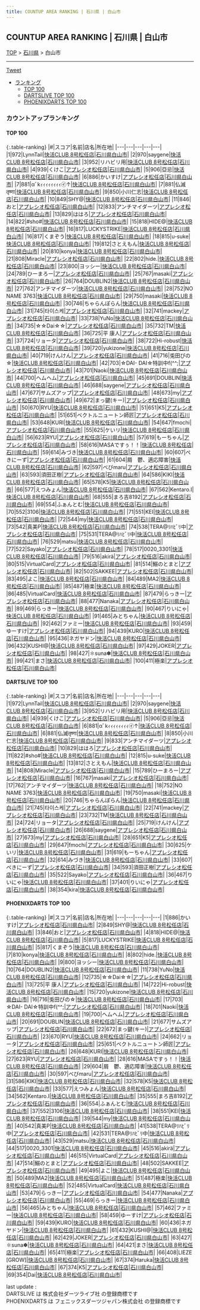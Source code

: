 ```yaml
---
title: COUNTUP AREA RANKING | 石川県 | 白山市
---
```

## COUNTUP AREA RANKING | 石川県 | 白山市

[TOP](/darts/rank/) > [石川県](/darts/rank/石川県/) > 白山市

___

<a href="https://twitter.com/share?ref_src=twsrc%5Etfw" data-text="COUNTUP AREA RANKING | 石川県白山市" class="twitter-share-button" data-hashtags="DARTSLIVE,PHOENIXDARTS,darts,ダーツ" data-show-count="false">Tweet</a>

* [ランキング](#カウントアップランキング)
    * [TOP 100](#top-100)
    * [DARTSLIVE TOP 100](#dartslive-top-100)
    * [PHOENIXDARTS TOP 100](#phoenixdarts-top-100)

### カウントアップランキング

#### TOP 100



{:.table-ranking}
|#|スコア|名前|店名|所在地|
|---|---|---|---|---|
|1|972|<span class="rank-name-dl">LynnTail</span>|<a href="https://search.dartslive.com/jp/shop/4211c435d402788ca3f63593b5358cc4">快活CLUB 8号松任店</a>|<a href="/darts/rank/石川県/白山市">石川県白山市</a>|
|2|970|<span class="rank-name-dl">saygene</span>|<a href="https://search.dartslive.com/jp/shop/4211c435d402788ca3f63593b5358cc4">快活CLUB 8号松任店</a>|<a href="/darts/rank/石川県/白山市">石川県白山市</a>|
|3|952|<span class="rank-name-dl">リハビリ用</span>|<a href="https://search.dartslive.com/jp/shop/4211c435d402788ca3f63593b5358cc4">快活CLUB 8号松任店</a>|<a href="/darts/rank/石川県/白山市">石川県白山市</a>|
|4|939|<span class="rank-name-dl">くけこ</span>|<a href="https://search.dartslive.com/jp/shop/08ccbf40ced039fa5f9f3321c1147265">アプレシオ松任店</a>|<a href="/darts/rank/石川県/白山市">石川県白山市</a>|
|5|906|<span class="rank-name-dl">亞忌</span>|<a href="https://search.dartslive.com/jp/shop/4211c435d402788ca3f63593b5358cc4">快活CLUB 8号松任店</a>|<a href="/darts/rank/石川県/白山市">石川県白山市</a>|
|6|886|<span class="rank-name-pd">かいすけ</span>|<a href="https://vs.phoenixdarts.com/jp/shop/shopDetailInfo/s_8924?s_seq=8924">アプレシオ松任店</a>|<a href="/darts/rank/石川県/白山市">石川県白山市</a>|
|7|881|<span class="rank-name-dl">αﾞkｨｨｨｨｨｨｨｨ㋑↑</span>|<a href="https://search.dartslive.com/jp/shop/4211c435d402788ca3f63593b5358cc4">快活CLUB 8号松任店</a>|<a href="/darts/rank/石川県/白山市">石川県白山市</a>|
|7|881|<span class="rank-name-dl">仏滅तृष्णा</span>|<a href="https://search.dartslive.com/jp/shop/4211c435d402788ca3f63593b5358cc4">快活CLUB 8号松任店</a>|<a href="/darts/rank/石川県/白山市">石川県白山市</a>|
|9|850|<span class="rank-name-dl">小川仁志</span>|<a href="https://search.dartslive.com/jp/shop/4211c435d402788ca3f63593b5358cc4">快活CLUB 8号松任店</a>|<a href="/darts/rank/石川県/白山市">石川県白山市</a>|
|10|849|<span class="rank-name-pd">SHY@</span>|<a href="https://vs.phoenixdarts.com/jp/shop/shopDetailInfo/s_9673?s_seq=9673">快活CLUB 8号松任店</a>|<a href="/darts/rank/石川県/白山市">石川県白山市</a>|
|11|846|<span class="rank-name-pd">おと</span>|<a href="https://vs.phoenixdarts.com/jp/shop/shopDetailInfo/s_8924?s_seq=8924">アプレシオ松任店</a>|<a href="/darts/rank/石川県/白山市">石川県白山市</a>|
|12|833|<span class="rank-name-dl">アンチマイダーツ</span>|<a href="https://search.dartslive.com/jp/shop/08ccbf40ced039fa5f9f3321c1147265">アプレシオ松任店</a>|<a href="/darts/rank/石川県/白山市">石川県白山市</a>|
|13|829|<span class="rank-name-dl">ははろ</span>|<a href="https://search.dartslive.com/jp/shop/08ccbf40ced039fa5f9f3321c1147265">アプレシオ松任店</a>|<a href="/darts/rank/石川県/白山市">石川県白山市</a>|
|14|822|<span class="rank-name-dl">#sho#</span>|<a href="https://search.dartslive.com/jp/shop/4211c435d402788ca3f63593b5358cc4">快活CLUB 8号松任店</a>|<a href="/darts/rank/石川県/白山市">石川県白山市</a>|
|15|818|<span class="rank-name-pd">HIDE@</span>|<a href="https://vs.phoenixdarts.com/jp/shop/shopDetailInfo/s_9673?s_seq=9673">快活CLUB 8号松任店</a>|<a href="/darts/rank/石川県/白山市">石川県白山市</a>|
|16|817|<span class="rank-name-pd">LUCKYSTRIKE</span>|<a href="https://vs.phoenixdarts.com/jp/shop/shopDetailInfo/s_9673?s_seq=9673">快活CLUB 8号松任店</a>|<a href="/darts/rank/石川県/白山市">石川県白山市</a>|
|16|817|<span class="rank-name-pd">くまぞう</span>|<a href="https://vs.phoenixdarts.com/jp/shop/shopDetailInfo/s_9673?s_seq=9673">快活CLUB 8号松任店</a>|<a href="/darts/rank/石川県/白山市">石川県白山市</a>|
|18|815|<span class="rank-name-dl">u-suke</span>|<a href="https://search.dartslive.com/jp/shop/4211c435d402788ca3f63593b5358cc4">快活CLUB 8号松任店</a>|<a href="/darts/rank/石川県/白山市">石川県白山市</a>|
|19|812|<span class="rank-name-dl">さとえもん</span>|<a href="https://search.dartslive.com/jp/shop/4211c435d402788ca3f63593b5358cc4">快活CLUB 8号松任店</a>|<a href="/darts/rank/石川県/白山市">石川県白山市</a>|
|20|810|<span class="rank-name-pd">konya</span>|<a href="https://vs.phoenixdarts.com/jp/shop/shopDetailInfo/s_9673?s_seq=9673">快活CLUB 8号松任店</a>|<a href="/darts/rank/石川県/白山市">石川県白山市</a>|
|21|808|<span class="rank-name-dl">Miracle</span>|<a href="https://search.dartslive.com/jp/shop/08ccbf40ced039fa5f9f3321c1147265">アプレシオ松任店</a>|<a href="/darts/rank/石川県/白山市">石川県白山市</a>|
|22|802|<span class="rank-name-pd">hide.</span>|<a href="https://vs.phoenixdarts.com/jp/shop/shopDetailInfo/s_9673?s_seq=9673">快活CLUB 8号松任店</a>|<a href="/darts/rank/石川県/白山市">石川県白山市</a>|
|23|800|<span class="rank-name-pd">ヨッシー</span>|<a href="https://vs.phoenixdarts.com/jp/shop/shopDetailInfo/s_9673?s_seq=9673">快活CLUB 8号松任店</a>|<a href="/darts/rank/石川県/白山市">石川県白山市</a>|
|24|789|<span class="rank-name-dl">ひーまろー</span>|<a href="https://search.dartslive.com/jp/shop/08ccbf40ced039fa5f9f3321c1147265">アプレシオ松任店</a>|<a href="/darts/rank/石川県/白山市">石川県白山市</a>|
|25|767|<span class="rank-name-dl">masaki</span>|<a href="https://search.dartslive.com/jp/shop/08ccbf40ced039fa5f9f3321c1147265">アプレシオ松任店</a>|<a href="/darts/rank/石川県/白山市">石川県白山市</a>|
|26|764|<span class="rank-name-pd">DOUBLIN2</span>|<a href="https://vs.phoenixdarts.com/jp/shop/shopDetailInfo/s_9673?s_seq=9673">快活CLUB 8号松任店</a>|<a href="/darts/rank/石川県/白山市">石川県白山市</a>|
|27|762|<span class="rank-name-dl">アンチマイダーツ</span>|<a href="https://search.dartslive.com/jp/shop/4211c435d402788ca3f63593b5358cc4">快活CLUB 8号松任店</a>|<a href="/darts/rank/石川県/白山市">石川県白山市</a>|
|28|752|<span class="rank-name-dl">NO NAME 3763</span>|<a href="https://search.dartslive.com/jp/shop/4211c435d402788ca3f63593b5358cc4">快活CLUB 8号松任店</a>|<a href="/darts/rank/石川県/白山市">石川県白山市</a>|
|29|750|<span class="rank-name-dl">masaki</span>|<a href="https://search.dartslive.com/jp/shop/4211c435d402788ca3f63593b5358cc4">快活CLUB 8号松任店</a>|<a href="/darts/rank/石川県/白山市">石川県白山市</a>|
|30|746|<span class="rank-name-dl">ちゃらんぽらん</span>|<a href="https://search.dartslive.com/jp/shop/4211c435d402788ca3f63593b5358cc4">快活CLUB 8号松任店</a>|<a href="/darts/rank/石川県/白山市">石川県白山市</a>|
|31|745|<span class="rank-name-dl">타이스케</span>|<a href="https://search.dartslive.com/jp/shop/08ccbf40ced039fa5f9f3321c1147265">アプレシオ松任店</a>|<a href="/darts/rank/石川県/白山市">石川県白山市</a>|
|32|741|<span class="rank-name-dl">mackey</span>|<a href="https://search.dartslive.com/jp/shop/08ccbf40ced039fa5f9f3321c1147265">アプレシオ松任店</a>|<a href="/darts/rank/石川県/白山市">石川県白山市</a>|
|33|738|<span class="rank-name-pd">YuNo</span>|<a href="https://vs.phoenixdarts.com/jp/shop/shopDetailInfo/s_9673?s_seq=9673">快活CLUB 8号松任店</a>|<a href="/darts/rank/石川県/白山市">石川県白山市</a>|
|34|735|<span class="rank-name-pd">☆☆Dai☆☆</span>|<a href="https://vs.phoenixdarts.com/jp/shop/shopDetailInfo/s_8924?s_seq=8924">アプレシオ松任店</a>|<a href="/darts/rank/石川県/白山市">石川県白山市</a>|
|35|732|<span class="rank-name-dl">TM</span>|<a href="https://search.dartslive.com/jp/shop/4211c435d402788ca3f63593b5358cc4">快活CLUB 8号松任店</a>|<a href="/darts/rank/石川県/白山市">石川県白山市</a>|
|36|725|<span class="rank-name-pd">平 康人</span>|<a href="https://vs.phoenixdarts.com/jp/shop/shopDetailInfo/s_8924?s_seq=8924">アプレシオ松任店</a>|<a href="/darts/rank/石川県/白山市">石川県白山市</a>|
|37|724|<span class="rank-name-dl">リョータ</span>|<a href="https://search.dartslive.com/jp/shop/08ccbf40ced039fa5f9f3321c1147265">アプレシオ松任店</a>|<a href="/darts/rank/石川県/白山市">石川県白山市</a>|
|38|722|<span class="rank-name-pd">Hi-robust</span>|<a href="https://vs.phoenixdarts.com/jp/shop/shopDetailInfo/s_9673?s_seq=9673">快活CLUB 8号松任店</a>|<a href="/darts/rank/石川県/白山市">石川県白山市</a>|
|39|720|<span class="rank-name-pd">yukizone</span>|<a href="https://vs.phoenixdarts.com/jp/shop/shopDetailInfo/s_9673?s_seq=9673">快活CLUB 8号松任店</a>|<a href="/darts/rank/石川県/白山市">石川県白山市</a>|
|40|719|<span class="rank-name-dl">けんけん</span>|<a href="https://search.dartslive.com/jp/shop/08ccbf40ced039fa5f9f3321c1147265">アプレシオ松任店</a>|<a href="/darts/rank/石川県/白山市">石川県白山市</a>|
|41|716|<span class="rank-name-pd">兎田ぴの☆</span>|<a href="https://vs.phoenixdarts.com/jp/shop/shopDetailInfo/s_9673?s_seq=9673">快活CLUB 8号松任店</a>|<a href="/darts/rank/石川県/白山市">石川県白山市</a>|
|42|703|<span class="rank-name-pd">☆DAI- DAI☆特訓中f(^^;</span>|<a href="https://vs.phoenixdarts.com/jp/shop/shopDetailInfo/s_8924?s_seq=8924">アプレシオ松任店</a>|<a href="/darts/rank/石川県/白山市">石川県白山市</a>|
|43|701|<span class="rank-name-pd">Naoki</span>|<a href="https://vs.phoenixdarts.com/jp/shop/shopDetailInfo/s_9673?s_seq=9673">快活CLUB 8号松任店</a>|<a href="/darts/rank/石川県/白山市">石川県白山市</a>|
|44|700|<span class="rank-name-pd">ヘムヘム</span>|<a href="https://vs.phoenixdarts.com/jp/shop/shopDetailInfo/s_8924?s_seq=8924">アプレシオ松任店</a>|<a href="/darts/rank/石川県/白山市">石川県白山市</a>|
|45|691|<span class="rank-name-pd">DOUBLIN</span>|<a href="https://vs.phoenixdarts.com/jp/shop/shopDetailInfo/s_9673?s_seq=9673">快活CLUB 8号松任店</a>|<a href="/darts/rank/石川県/白山市">石川県白山市</a>|
|46|688|<span class="rank-name-dl">saygene</span>|<a href="https://search.dartslive.com/jp/shop/08ccbf40ced039fa5f9f3321c1147265">アプレシオ松任店</a>|<a href="/darts/rank/石川県/白山市">石川県白山市</a>|
|47|677|<span class="rank-name-pd">サムズアップ</span>|<a href="https://vs.phoenixdarts.com/jp/shop/shopDetailInfo/s_8924?s_seq=8924">アプレシオ松任店</a>|<a href="/darts/rank/石川県/白山市">石川県白山市</a>|
|48|673|<span class="rank-name-dl">my</span>|<a href="https://search.dartslive.com/jp/shop/08ccbf40ced039fa5f9f3321c1147265">アプレシオ松任店</a>|<a href="/darts/rank/石川県/白山市">石川県白山市</a>|
|49|672|<span class="rank-name-pd">まっ鍵(キー)</span>|<a href="https://vs.phoenixdarts.com/jp/shop/shopDetailInfo/s_8924?s_seq=8924">アプレシオ松任店</a>|<a href="/darts/rank/石川県/白山市">石川県白山市</a>|
|50|670|<span class="rank-name-pd">RYU</span>|<a href="https://vs.phoenixdarts.com/jp/shop/shopDetailInfo/s_9673?s_seq=9673">快活CLUB 8号松任店</a>|<a href="/darts/rank/石川県/白山市">石川県白山市</a>|
|51|651|<span class="rank-name-dl">K5</span>|<a href="https://search.dartslive.com/jp/shop/08ccbf40ced039fa5f9f3321c1147265">アプレシオ松任店</a>|<a href="/darts/rank/石川県/白山市">石川県白山市</a>|
|51|651|<span class="rank-name-pd">ベクトルニュートン師匠</span>|<a href="https://vs.phoenixdarts.com/jp/shop/shopDetailInfo/s_8924?s_seq=8924">アプレシオ松任店</a>|<a href="/darts/rank/石川県/白山市">石川県白山市</a>|
|53|648|<span class="rank-name-pd">KURI</span>|<a href="https://vs.phoenixdarts.com/jp/shop/shopDetailInfo/s_9673?s_seq=9673">快活CLUB 8号松任店</a>|<a href="/darts/rank/石川県/白山市">石川県白山市</a>|
|54|647|<span class="rank-name-dl">fmochi</span>|<a href="https://search.dartslive.com/jp/shop/08ccbf40ced039fa5f9f3321c1147265">アプレシオ松任店</a>|<a href="/darts/rank/石川県/白山市">石川県白山市</a>|
|55|625|<span class="rank-name-dl">ケいリ</span>|<a href="https://search.dartslive.com/jp/shop/4211c435d402788ca3f63593b5358cc4">快活CLUB 8号松任店</a>|<a href="/darts/rank/石川県/白山市">石川県白山市</a>|
|56|623|<span class="rank-name-pd">RYU</span>|<a href="https://vs.phoenixdarts.com/jp/shop/shopDetailInfo/s_8924?s_seq=8924">アプレシオ松任店</a>|<a href="/darts/rank/石川県/白山市">石川県白山市</a>|
|57|619|<span class="rank-name-dl">もーちゃん</span>|<a href="https://search.dartslive.com/jp/shop/08ccbf40ced039fa5f9f3321c1147265">アプレシオ松任店</a>|<a href="/darts/rank/石川県/白山市">石川県白山市</a>|
|58|616|<span class="rank-name-pd">MASAですぅ！！</span>|<a href="https://vs.phoenixdarts.com/jp/shop/shopDetailInfo/s_9673?s_seq=9673">快活CLUB 8号松任店</a>|<a href="/darts/rank/石川県/白山市">石川県白山市</a>|
|59|614|<span class="rank-name-dl">みづき</span>|<a href="https://search.dartslive.com/jp/shop/4211c435d402788ca3f63593b5358cc4">快活CLUB 8号松任店</a>|<a href="/darts/rank/石川県/白山市">石川県白山市</a>|
|60|607|<span class="rank-name-dl">ぺきにーず</span>|<a href="https://search.dartslive.com/jp/shop/08ccbf40ced039fa5f9f3321c1147265">アプレシオ松任店</a>|<a href="/darts/rank/石川県/白山市">石川県白山市</a>|
|61|604|<span class="rank-name-pd">屑　鬱、適応障害</span>|<a href="https://vs.phoenixdarts.com/jp/shop/shopDetailInfo/s_9673?s_seq=9673">快活CLUB 8号松任店</a>|<a href="/darts/rank/石川県/白山市">石川県白山市</a>|
|62|597|<span class="rank-name-pd">べびmaru</span>|<a href="https://vs.phoenixdarts.com/jp/shop/shopDetailInfo/s_8924?s_seq=8924">アプレシオ松任店</a>|<a href="/darts/rank/石川県/白山市">石川県白山市</a>|
|63|593|<span class="rank-name-dl">須田正樹</span>|<a href="https://search.dartslive.com/jp/shop/08ccbf40ced039fa5f9f3321c1147265">アプレシオ松任店</a>|<a href="/darts/rank/石川県/白山市">石川県白山市</a>|
|64|586|<span class="rank-name-pd">KIKI</span>|<a href="https://vs.phoenixdarts.com/jp/shop/shopDetailInfo/s_9673?s_seq=9673">快活CLUB 8号松任店</a>|<a href="/darts/rank/石川県/白山市">石川県白山市</a>|
|65|578|<span class="rank-name-pd">K5</span>|<a href="https://vs.phoenixdarts.com/jp/shop/shopDetailInfo/s_9673?s_seq=9673">快活CLUB 8号松任店</a>|<a href="/darts/rank/石川県/白山市">石川県白山市</a>|
|66|577|<span class="rank-name-pd">えつみょん</span>|<a href="https://vs.phoenixdarts.com/jp/shop/shopDetailInfo/s_9673?s_seq=9673">快活CLUB 8号松任店</a>|<a href="/darts/rank/石川県/白山市">石川県白山市</a>|
|67|562|<span class="rank-name-pd">Kentaro.I</span>|<a href="https://vs.phoenixdarts.com/jp/shop/shopDetailInfo/s_9673?s_seq=9673">快活CLUB 8号松任店</a>|<a href="/darts/rank/石川県/白山市">石川県白山市</a>|
|68|555|<span class="rank-name-pd">まろ吉8192</span>|<a href="https://vs.phoenixdarts.com/jp/shop/shopDetailInfo/s_8924?s_seq=8924">アプレシオ松任店</a>|<a href="/darts/rank/石川県/白山市">石川県白山市</a>|
|69|554|<span class="rank-name-pd">ふぁんとむ</span>|<a href="https://vs.phoenixdarts.com/jp/shop/shopDetailInfo/s_9673?s_seq=9673">快活CLUB 8号松任店</a>|<a href="/darts/rank/石川県/白山市">石川県白山市</a>|
|70|552|<span class="rank-name-pd">3106</span>|<a href="https://vs.phoenixdarts.com/jp/shop/shopDetailInfo/s_9673?s_seq=9673">快活CLUB 8号松任店</a>|<a href="/darts/rank/石川県/白山市">石川県白山市</a>|
|71|551|<span class="rank-name-pd">KEI</span>|<a href="https://vs.phoenixdarts.com/jp/shop/shopDetailInfo/s_9673?s_seq=9673">快活CLUB 8号松任店</a>|<a href="/darts/rank/石川県/白山市">石川県白山市</a>|
|72|544|<span class="rank-name-pd">my</span>|<a href="https://vs.phoenixdarts.com/jp/shop/shopDetailInfo/s_9673?s_seq=9673">快活CLUB 8号松任店</a>|<a href="/darts/rank/石川県/白山市">石川県白山市</a>|
|73|542|<span class="rank-name-pd">真美P</span>|<a href="https://vs.phoenixdarts.com/jp/shop/shopDetailInfo/s_9673?s_seq=9673">快活CLUB 8号松任店</a>|<a href="/darts/rank/石川県/白山市">石川県白山市</a>|
|74|538|<span class="rank-name-pd">TERA@ﾘﾊﾋﾞﾘ中</span>|<a href="https://vs.phoenixdarts.com/jp/shop/shopDetailInfo/s_8924?s_seq=8924">アプレシオ松任店</a>|<a href="/darts/rank/石川県/白山市">石川県白山市</a>|
|75|531|<span class="rank-name-pd">TERA@ﾘﾊﾋﾞﾘ中</span>|<a href="https://vs.phoenixdarts.com/jp/shop/shopDetailInfo/s_9673?s_seq=9673">快活CLUB 8号松任店</a>|<a href="/darts/rank/石川県/白山市">石川県白山市</a>|
|76|529|<span class="rank-name-pd">matsu</span>|<a href="https://vs.phoenixdarts.com/jp/shop/shopDetailInfo/s_9673?s_seq=9673">快活CLUB 8号松任店</a>|<a href="/darts/rank/石川県/白山市">石川県白山市</a>|
|77|522|<span class="rank-name-dl">Sayako</span>|<a href="https://search.dartslive.com/jp/shop/08ccbf40ced039fa5f9f3321c1147265">アプレシオ松任店</a>|<a href="/darts/rank/石川県/白山市">石川県白山市</a>|
|78|517|<span class="rank-name-pd">0020_3301</span>|<a href="https://vs.phoenixdarts.com/jp/shop/shopDetailInfo/s_9673?s_seq=9673">快活CLUB 8号松任店</a>|<a href="/darts/rank/石川県/白山市">石川県白山市</a>|
|79|516|<span class="rank-name-pd">akirä</span>|<a href="https://vs.phoenixdarts.com/jp/shop/shopDetailInfo/s_8924?s_seq=8924">アプレシオ松任店</a>|<a href="/darts/rank/石川県/白山市">石川県白山市</a>|
|80|515|<span class="rank-name-pd">VirtualCard</span>|<a href="https://vs.phoenixdarts.com/jp/shop/shopDetailInfo/s_8924?s_seq=8924">アプレシオ松任店</a>|<a href="/darts/rank/石川県/白山市">石川県白山市</a>|
|81|514|<span class="rank-name-pd">鰯のとまと</span>|<a href="https://vs.phoenixdarts.com/jp/shop/shopDetailInfo/s_8924?s_seq=8924">アプレシオ松任店</a>|<a href="/darts/rank/石川県/白山市">石川県白山市</a>|
|82|502|<span class="rank-name-pd">SAKKEE</span>|<a href="https://vs.phoenixdarts.com/jp/shop/shopDetailInfo/s_8924?s_seq=8924">アプレシオ松任店</a>|<a href="/darts/rank/石川県/白山市">石川県白山市</a>|
|83|495|<span class="rank-name-pd">よこ</span>|<a href="https://vs.phoenixdarts.com/jp/shop/shopDetailInfo/s_9673?s_seq=9673">快活CLUB 8号松任店</a>|<a href="/darts/rank/石川県/白山市">石川県白山市</a>|
|84|489|<span class="rank-name-pd">MA2</span>|<a href="https://vs.phoenixdarts.com/jp/shop/shopDetailInfo/s_9673?s_seq=9673">快活CLUB 8号松任店</a>|<a href="/darts/rank/石川県/白山市">石川県白山市</a>|
|85|487|<span class="rank-name-pd">極楽</span>|<a href="https://vs.phoenixdarts.com/jp/shop/shopDetailInfo/s_9673?s_seq=9673">快活CLUB 8号松任店</a>|<a href="/darts/rank/石川県/白山市">石川県白山市</a>|
|86|485|<span class="rank-name-pd">VirtualCard</span>|<a href="https://vs.phoenixdarts.com/jp/shop/shopDetailInfo/s_9673?s_seq=9673">快活CLUB 8号松任店</a>|<a href="/darts/rank/石川県/白山市">石川県白山市</a>|
|87|479|<span class="rank-name-pd">らっきー</span>|<a href="https://vs.phoenixdarts.com/jp/shop/shopDetailInfo/s_8924?s_seq=8924">アプレシオ松任店</a>|<a href="/darts/rank/石川県/白山市">石川県白山市</a>|
|88|477|<span class="rank-name-pd">Nanaka</span>|<a href="https://vs.phoenixdarts.com/jp/shop/shopDetailInfo/s_8924?s_seq=8924">アプレシオ松任店</a>|<a href="/darts/rank/石川県/白山市">石川県白山市</a>|
|89|469|<span class="rank-name-pd">らっきー</span>|<a href="https://vs.phoenixdarts.com/jp/shop/shopDetailInfo/s_9673?s_seq=9673">快活CLUB 8号松任店</a>|<a href="/darts/rank/石川県/白山市">石川県白山市</a>|
|90|467|<span class="rank-name-dl">りいにゃ</span>|<a href="https://search.dartslive.com/jp/shop/4211c435d402788ca3f63593b5358cc4">快活CLUB 8号松任店</a>|<a href="/darts/rank/石川県/白山市">石川県白山市</a>|
|91|465|<span class="rank-name-pd">みとちゃん</span>|<a href="https://vs.phoenixdarts.com/jp/shop/shopDetailInfo/s_9673?s_seq=9673">快活CLUB 8号松任店</a>|<a href="/darts/rank/石川県/白山市">石川県白山市</a>|
|92|462|<span class="rank-name-pd">ファミー</span>|<a href="https://vs.phoenixdarts.com/jp/shop/shopDetailInfo/s_9673?s_seq=9673">快活CLUB 8号松任店</a>|<a href="/darts/rank/石川県/白山市">石川県白山市</a>|
|93|459|<span class="rank-name-pd">ゆーすけ</span>|<a href="https://vs.phoenixdarts.com/jp/shop/shopDetailInfo/s_8924?s_seq=8924">アプレシオ松任店</a>|<a href="/darts/rank/石川県/白山市">石川県白山市</a>|
|94|439|<span class="rank-name-pd">KURO</span>|<a href="https://vs.phoenixdarts.com/jp/shop/shopDetailInfo/s_9673?s_seq=9673">快活CLUB 8号松任店</a>|<a href="/darts/rank/石川県/白山市">石川県白山市</a>|
|95|436|<span class="rank-name-pd">ネガヤドン</span>|<a href="https://vs.phoenixdarts.com/jp/shop/shopDetailInfo/s_9673?s_seq=9673">快活CLUB 8号松任店</a>|<a href="/darts/rank/石川県/白山市">石川県白山市</a>|
|96|432|<span class="rank-name-pd">KUSHI@</span>|<a href="https://vs.phoenixdarts.com/jp/shop/shopDetailInfo/s_9673?s_seq=9673">快活CLUB 8号松任店</a>|<a href="/darts/rank/石川県/白山市">石川県白山市</a>|
|97|429|<span class="rank-name-pd">JOKER</span>|<a href="https://vs.phoenixdarts.com/jp/shop/shopDetailInfo/s_8924?s_seq=8924">アプレシオ松任店</a>|<a href="/darts/rank/石川県/白山市">石川県白山市</a>|
|98|427|<span class="rank-name-pd">✽suna✽</span>|<a href="https://vs.phoenixdarts.com/jp/shop/shopDetailInfo/s_9673?s_seq=9673">快活CLUB 8号松任店</a>|<a href="/darts/rank/石川県/白山市">石川県白山市</a>|
|99|421|<span class="rank-name-pd">まさ</span>|<a href="https://vs.phoenixdarts.com/jp/shop/shopDetailInfo/s_9673?s_seq=9673">快活CLUB 8号松任店</a>|<a href="/darts/rank/石川県/白山市">石川県白山市</a>|
|100|411|<span class="rank-name-pd">極楽</span>|<a href="https://vs.phoenixdarts.com/jp/shop/shopDetailInfo/s_8924?s_seq=8924">アプレシオ松任店</a>|<a href="/darts/rank/石川県/白山市">石川県白山市</a>|


#### DARTSLIVE TOP 100



{:.table-ranking}
|#|スコア|名前|店名|所在地|
|---|---|---|---|---|
|1|972|<span class="rank-name-dl">LynnTail</span>|<a href="https://search.dartslive.com/jp/shop/4211c435d402788ca3f63593b5358cc4">快活CLUB 8号松任店</a>|<a href="/darts/rank/石川県/白山市">石川県白山市</a>|
|2|970|<span class="rank-name-dl">saygene</span>|<a href="https://search.dartslive.com/jp/shop/4211c435d402788ca3f63593b5358cc4">快活CLUB 8号松任店</a>|<a href="/darts/rank/石川県/白山市">石川県白山市</a>|
|3|952|<span class="rank-name-dl">リハビリ用</span>|<a href="https://search.dartslive.com/jp/shop/4211c435d402788ca3f63593b5358cc4">快活CLUB 8号松任店</a>|<a href="/darts/rank/石川県/白山市">石川県白山市</a>|
|4|939|<span class="rank-name-dl">くけこ</span>|<a href="https://search.dartslive.com/jp/shop/08ccbf40ced039fa5f9f3321c1147265">アプレシオ松任店</a>|<a href="/darts/rank/石川県/白山市">石川県白山市</a>|
|5|906|<span class="rank-name-dl">亞忌</span>|<a href="https://search.dartslive.com/jp/shop/4211c435d402788ca3f63593b5358cc4">快活CLUB 8号松任店</a>|<a href="/darts/rank/石川県/白山市">石川県白山市</a>|
|6|881|<span class="rank-name-dl">αﾞkｨｨｨｨｨｨｨｨ㋑↑</span>|<a href="https://search.dartslive.com/jp/shop/4211c435d402788ca3f63593b5358cc4">快活CLUB 8号松任店</a>|<a href="/darts/rank/石川県/白山市">石川県白山市</a>|
|6|881|<span class="rank-name-dl">仏滅तृष्णा</span>|<a href="https://search.dartslive.com/jp/shop/4211c435d402788ca3f63593b5358cc4">快活CLUB 8号松任店</a>|<a href="/darts/rank/石川県/白山市">石川県白山市</a>|
|8|850|<span class="rank-name-dl">小川仁志</span>|<a href="https://search.dartslive.com/jp/shop/4211c435d402788ca3f63593b5358cc4">快活CLUB 8号松任店</a>|<a href="/darts/rank/石川県/白山市">石川県白山市</a>|
|9|833|<span class="rank-name-dl">アンチマイダーツ</span>|<a href="https://search.dartslive.com/jp/shop/08ccbf40ced039fa5f9f3321c1147265">アプレシオ松任店</a>|<a href="/darts/rank/石川県/白山市">石川県白山市</a>|
|10|829|<span class="rank-name-dl">ははろ</span>|<a href="https://search.dartslive.com/jp/shop/08ccbf40ced039fa5f9f3321c1147265">アプレシオ松任店</a>|<a href="/darts/rank/石川県/白山市">石川県白山市</a>|
|11|822|<span class="rank-name-dl">#sho#</span>|<a href="https://search.dartslive.com/jp/shop/4211c435d402788ca3f63593b5358cc4">快活CLUB 8号松任店</a>|<a href="/darts/rank/石川県/白山市">石川県白山市</a>|
|12|815|<span class="rank-name-dl">u-suke</span>|<a href="https://search.dartslive.com/jp/shop/4211c435d402788ca3f63593b5358cc4">快活CLUB 8号松任店</a>|<a href="/darts/rank/石川県/白山市">石川県白山市</a>|
|13|812|<span class="rank-name-dl">さとえもん</span>|<a href="https://search.dartslive.com/jp/shop/4211c435d402788ca3f63593b5358cc4">快活CLUB 8号松任店</a>|<a href="/darts/rank/石川県/白山市">石川県白山市</a>|
|14|808|<span class="rank-name-dl">Miracle</span>|<a href="https://search.dartslive.com/jp/shop/08ccbf40ced039fa5f9f3321c1147265">アプレシオ松任店</a>|<a href="/darts/rank/石川県/白山市">石川県白山市</a>|
|15|789|<span class="rank-name-dl">ひーまろー</span>|<a href="https://search.dartslive.com/jp/shop/08ccbf40ced039fa5f9f3321c1147265">アプレシオ松任店</a>|<a href="/darts/rank/石川県/白山市">石川県白山市</a>|
|16|767|<span class="rank-name-dl">masaki</span>|<a href="https://search.dartslive.com/jp/shop/08ccbf40ced039fa5f9f3321c1147265">アプレシオ松任店</a>|<a href="/darts/rank/石川県/白山市">石川県白山市</a>|
|17|762|<span class="rank-name-dl">アンチマイダーツ</span>|<a href="https://search.dartslive.com/jp/shop/4211c435d402788ca3f63593b5358cc4">快活CLUB 8号松任店</a>|<a href="/darts/rank/石川県/白山市">石川県白山市</a>|
|18|752|<span class="rank-name-dl">NO NAME 3763</span>|<a href="https://search.dartslive.com/jp/shop/4211c435d402788ca3f63593b5358cc4">快活CLUB 8号松任店</a>|<a href="/darts/rank/石川県/白山市">石川県白山市</a>|
|19|750|<span class="rank-name-dl">masaki</span>|<a href="https://search.dartslive.com/jp/shop/4211c435d402788ca3f63593b5358cc4">快活CLUB 8号松任店</a>|<a href="/darts/rank/石川県/白山市">石川県白山市</a>|
|20|746|<span class="rank-name-dl">ちゃらんぽらん</span>|<a href="https://search.dartslive.com/jp/shop/4211c435d402788ca3f63593b5358cc4">快活CLUB 8号松任店</a>|<a href="/darts/rank/石川県/白山市">石川県白山市</a>|
|21|745|<span class="rank-name-dl">타이스케</span>|<a href="https://search.dartslive.com/jp/shop/08ccbf40ced039fa5f9f3321c1147265">アプレシオ松任店</a>|<a href="/darts/rank/石川県/白山市">石川県白山市</a>|
|22|741|<span class="rank-name-dl">mackey</span>|<a href="https://search.dartslive.com/jp/shop/08ccbf40ced039fa5f9f3321c1147265">アプレシオ松任店</a>|<a href="/darts/rank/石川県/白山市">石川県白山市</a>|
|23|732|<span class="rank-name-dl">TM</span>|<a href="https://search.dartslive.com/jp/shop/4211c435d402788ca3f63593b5358cc4">快活CLUB 8号松任店</a>|<a href="/darts/rank/石川県/白山市">石川県白山市</a>|
|24|724|<span class="rank-name-dl">リョータ</span>|<a href="https://search.dartslive.com/jp/shop/08ccbf40ced039fa5f9f3321c1147265">アプレシオ松任店</a>|<a href="/darts/rank/石川県/白山市">石川県白山市</a>|
|25|719|<span class="rank-name-dl">けんけん</span>|<a href="https://search.dartslive.com/jp/shop/08ccbf40ced039fa5f9f3321c1147265">アプレシオ松任店</a>|<a href="/darts/rank/石川県/白山市">石川県白山市</a>|
|26|688|<span class="rank-name-dl">saygene</span>|<a href="https://search.dartslive.com/jp/shop/08ccbf40ced039fa5f9f3321c1147265">アプレシオ松任店</a>|<a href="/darts/rank/石川県/白山市">石川県白山市</a>|
|27|673|<span class="rank-name-dl">my</span>|<a href="https://search.dartslive.com/jp/shop/08ccbf40ced039fa5f9f3321c1147265">アプレシオ松任店</a>|<a href="/darts/rank/石川県/白山市">石川県白山市</a>|
|28|651|<span class="rank-name-dl">K5</span>|<a href="https://search.dartslive.com/jp/shop/08ccbf40ced039fa5f9f3321c1147265">アプレシオ松任店</a>|<a href="/darts/rank/石川県/白山市">石川県白山市</a>|
|29|647|<span class="rank-name-dl">fmochi</span>|<a href="https://search.dartslive.com/jp/shop/08ccbf40ced039fa5f9f3321c1147265">アプレシオ松任店</a>|<a href="/darts/rank/石川県/白山市">石川県白山市</a>|
|30|625|<span class="rank-name-dl">ケいリ</span>|<a href="https://search.dartslive.com/jp/shop/4211c435d402788ca3f63593b5358cc4">快活CLUB 8号松任店</a>|<a href="/darts/rank/石川県/白山市">石川県白山市</a>|
|31|619|<span class="rank-name-dl">もーちゃん</span>|<a href="https://search.dartslive.com/jp/shop/08ccbf40ced039fa5f9f3321c1147265">アプレシオ松任店</a>|<a href="/darts/rank/石川県/白山市">石川県白山市</a>|
|32|614|<span class="rank-name-dl">みづき</span>|<a href="https://search.dartslive.com/jp/shop/4211c435d402788ca3f63593b5358cc4">快活CLUB 8号松任店</a>|<a href="/darts/rank/石川県/白山市">石川県白山市</a>|
|33|607|<span class="rank-name-dl">ぺきにーず</span>|<a href="https://search.dartslive.com/jp/shop/08ccbf40ced039fa5f9f3321c1147265">アプレシオ松任店</a>|<a href="/darts/rank/石川県/白山市">石川県白山市</a>|
|34|593|<span class="rank-name-dl">須田正樹</span>|<a href="https://search.dartslive.com/jp/shop/08ccbf40ced039fa5f9f3321c1147265">アプレシオ松任店</a>|<a href="/darts/rank/石川県/白山市">石川県白山市</a>|
|35|522|<span class="rank-name-dl">Sayako</span>|<a href="https://search.dartslive.com/jp/shop/08ccbf40ced039fa5f9f3321c1147265">アプレシオ松任店</a>|<a href="/darts/rank/石川県/白山市">石川県白山市</a>|
|36|467|<span class="rank-name-dl">りいにゃ</span>|<a href="https://search.dartslive.com/jp/shop/4211c435d402788ca3f63593b5358cc4">快活CLUB 8号松任店</a>|<a href="/darts/rank/石川県/白山市">石川県白山市</a>|
|37|401|<span class="rank-name-dl">りいにゃ</span>|<a href="https://search.dartslive.com/jp/shop/08ccbf40ced039fa5f9f3321c1147265">アプレシオ松任店</a>|<a href="/darts/rank/石川県/白山市">石川県白山市</a>|
|38|354|<span class="rank-name-dl">kira</span>|<a href="https://search.dartslive.com/jp/shop/4211c435d402788ca3f63593b5358cc4">快活CLUB 8号松任店</a>|<a href="/darts/rank/石川県/白山市">石川県白山市</a>|


#### PHOENIXDARTS TOP 100



{:.table-ranking}
|#|スコア|名前|店名|所在地|
|---|---|---|---|---|
|1|886|<span class="rank-name-pd">かいすけ</span>|<a href="https://vs.phoenixdarts.com/jp/shop/shopDetailInfo/s_8924?s_seq=8924">アプレシオ松任店</a>|<a href="/darts/rank/石川県/白山市">石川県白山市</a>|
|2|849|<span class="rank-name-pd">SHY@</span>|<a href="https://vs.phoenixdarts.com/jp/shop/shopDetailInfo/s_9673?s_seq=9673">快活CLUB 8号松任店</a>|<a href="/darts/rank/石川県/白山市">石川県白山市</a>|
|3|846|<span class="rank-name-pd">おと</span>|<a href="https://vs.phoenixdarts.com/jp/shop/shopDetailInfo/s_8924?s_seq=8924">アプレシオ松任店</a>|<a href="/darts/rank/石川県/白山市">石川県白山市</a>|
|4|818|<span class="rank-name-pd">HIDE@</span>|<a href="https://vs.phoenixdarts.com/jp/shop/shopDetailInfo/s_9673?s_seq=9673">快活CLUB 8号松任店</a>|<a href="/darts/rank/石川県/白山市">石川県白山市</a>|
|5|817|<span class="rank-name-pd">LUCKYSTRIKE</span>|<a href="https://vs.phoenixdarts.com/jp/shop/shopDetailInfo/s_9673?s_seq=9673">快活CLUB 8号松任店</a>|<a href="/darts/rank/石川県/白山市">石川県白山市</a>|
|5|817|<span class="rank-name-pd">くまぞう</span>|<a href="https://vs.phoenixdarts.com/jp/shop/shopDetailInfo/s_9673?s_seq=9673">快活CLUB 8号松任店</a>|<a href="/darts/rank/石川県/白山市">石川県白山市</a>|
|7|810|<span class="rank-name-pd">konya</span>|<a href="https://vs.phoenixdarts.com/jp/shop/shopDetailInfo/s_9673?s_seq=9673">快活CLUB 8号松任店</a>|<a href="/darts/rank/石川県/白山市">石川県白山市</a>|
|8|802|<span class="rank-name-pd">hide.</span>|<a href="https://vs.phoenixdarts.com/jp/shop/shopDetailInfo/s_9673?s_seq=9673">快活CLUB 8号松任店</a>|<a href="/darts/rank/石川県/白山市">石川県白山市</a>|
|9|800|<span class="rank-name-pd">ヨッシー</span>|<a href="https://vs.phoenixdarts.com/jp/shop/shopDetailInfo/s_9673?s_seq=9673">快活CLUB 8号松任店</a>|<a href="/darts/rank/石川県/白山市">石川県白山市</a>|
|10|764|<span class="rank-name-pd">DOUBLIN2</span>|<a href="https://vs.phoenixdarts.com/jp/shop/shopDetailInfo/s_9673?s_seq=9673">快活CLUB 8号松任店</a>|<a href="/darts/rank/石川県/白山市">石川県白山市</a>|
|11|738|<span class="rank-name-pd">YuNo</span>|<a href="https://vs.phoenixdarts.com/jp/shop/shopDetailInfo/s_9673?s_seq=9673">快活CLUB 8号松任店</a>|<a href="/darts/rank/石川県/白山市">石川県白山市</a>|
|12|735|<span class="rank-name-pd">☆☆Dai☆☆</span>|<a href="https://vs.phoenixdarts.com/jp/shop/shopDetailInfo/s_8924?s_seq=8924">アプレシオ松任店</a>|<a href="/darts/rank/石川県/白山市">石川県白山市</a>|
|13|725|<span class="rank-name-pd">平 康人</span>|<a href="https://vs.phoenixdarts.com/jp/shop/shopDetailInfo/s_8924?s_seq=8924">アプレシオ松任店</a>|<a href="/darts/rank/石川県/白山市">石川県白山市</a>|
|14|722|<span class="rank-name-pd">Hi-robust</span>|<a href="https://vs.phoenixdarts.com/jp/shop/shopDetailInfo/s_9673?s_seq=9673">快活CLUB 8号松任店</a>|<a href="/darts/rank/石川県/白山市">石川県白山市</a>|
|15|720|<span class="rank-name-pd">yukizone</span>|<a href="https://vs.phoenixdarts.com/jp/shop/shopDetailInfo/s_9673?s_seq=9673">快活CLUB 8号松任店</a>|<a href="/darts/rank/石川県/白山市">石川県白山市</a>|
|16|716|<span class="rank-name-pd">兎田ぴの☆</span>|<a href="https://vs.phoenixdarts.com/jp/shop/shopDetailInfo/s_9673?s_seq=9673">快活CLUB 8号松任店</a>|<a href="/darts/rank/石川県/白山市">石川県白山市</a>|
|17|703|<span class="rank-name-pd">☆DAI- DAI☆特訓中f(^^;</span>|<a href="https://vs.phoenixdarts.com/jp/shop/shopDetailInfo/s_8924?s_seq=8924">アプレシオ松任店</a>|<a href="/darts/rank/石川県/白山市">石川県白山市</a>|
|18|701|<span class="rank-name-pd">Naoki</span>|<a href="https://vs.phoenixdarts.com/jp/shop/shopDetailInfo/s_9673?s_seq=9673">快活CLUB 8号松任店</a>|<a href="/darts/rank/石川県/白山市">石川県白山市</a>|
|19|700|<span class="rank-name-pd">ヘムヘム</span>|<a href="https://vs.phoenixdarts.com/jp/shop/shopDetailInfo/s_8924?s_seq=8924">アプレシオ松任店</a>|<a href="/darts/rank/石川県/白山市">石川県白山市</a>|
|20|691|<span class="rank-name-pd">DOUBLIN</span>|<a href="https://vs.phoenixdarts.com/jp/shop/shopDetailInfo/s_9673?s_seq=9673">快活CLUB 8号松任店</a>|<a href="/darts/rank/石川県/白山市">石川県白山市</a>|
|21|677|<span class="rank-name-pd">サムズアップ</span>|<a href="https://vs.phoenixdarts.com/jp/shop/shopDetailInfo/s_8924?s_seq=8924">アプレシオ松任店</a>|<a href="/darts/rank/石川県/白山市">石川県白山市</a>|
|22|672|<span class="rank-name-pd">まっ鍵(キー)</span>|<a href="https://vs.phoenixdarts.com/jp/shop/shopDetailInfo/s_8924?s_seq=8924">アプレシオ松任店</a>|<a href="/darts/rank/石川県/白山市">石川県白山市</a>|
|23|670|<span class="rank-name-pd">RYU</span>|<a href="https://vs.phoenixdarts.com/jp/shop/shopDetailInfo/s_9673?s_seq=9673">快活CLUB 8号松任店</a>|<a href="/darts/rank/石川県/白山市">石川県白山市</a>|
|24|662|<span class="rank-name-pd">リョータ</span>|<a href="https://vs.phoenixdarts.com/jp/shop/shopDetailInfo/s_8924?s_seq=8924">アプレシオ松任店</a>|<a href="/darts/rank/石川県/白山市">石川県白山市</a>|
|25|651|<span class="rank-name-pd">ベクトルニュートン師匠</span>|<a href="https://vs.phoenixdarts.com/jp/shop/shopDetailInfo/s_8924?s_seq=8924">アプレシオ松任店</a>|<a href="/darts/rank/石川県/白山市">石川県白山市</a>|
|26|648|<span class="rank-name-pd">KURI</span>|<a href="https://vs.phoenixdarts.com/jp/shop/shopDetailInfo/s_9673?s_seq=9673">快活CLUB 8号松任店</a>|<a href="/darts/rank/石川県/白山市">石川県白山市</a>|
|27|623|<span class="rank-name-pd">RYU</span>|<a href="https://vs.phoenixdarts.com/jp/shop/shopDetailInfo/s_8924?s_seq=8924">アプレシオ松任店</a>|<a href="/darts/rank/石川県/白山市">石川県白山市</a>|
|28|616|<span class="rank-name-pd">MASAですぅ！！</span>|<a href="https://vs.phoenixdarts.com/jp/shop/shopDetailInfo/s_9673?s_seq=9673">快活CLUB 8号松任店</a>|<a href="/darts/rank/石川県/白山市">石川県白山市</a>|
|29|604|<span class="rank-name-pd">屑　鬱、適応障害</span>|<a href="https://vs.phoenixdarts.com/jp/shop/shopDetailInfo/s_9673?s_seq=9673">快活CLUB 8号松任店</a>|<a href="/darts/rank/石川県/白山市">石川県白山市</a>|
|30|597|<span class="rank-name-pd">べびmaru</span>|<a href="https://vs.phoenixdarts.com/jp/shop/shopDetailInfo/s_8924?s_seq=8924">アプレシオ松任店</a>|<a href="/darts/rank/石川県/白山市">石川県白山市</a>|
|31|586|<span class="rank-name-pd">KIKI</span>|<a href="https://vs.phoenixdarts.com/jp/shop/shopDetailInfo/s_9673?s_seq=9673">快活CLUB 8号松任店</a>|<a href="/darts/rank/石川県/白山市">石川県白山市</a>|
|32|578|<span class="rank-name-pd">K5</span>|<a href="https://vs.phoenixdarts.com/jp/shop/shopDetailInfo/s_9673?s_seq=9673">快活CLUB 8号松任店</a>|<a href="/darts/rank/石川県/白山市">石川県白山市</a>|
|33|577|<span class="rank-name-pd">えつみょん</span>|<a href="https://vs.phoenixdarts.com/jp/shop/shopDetailInfo/s_9673?s_seq=9673">快活CLUB 8号松任店</a>|<a href="/darts/rank/石川県/白山市">石川県白山市</a>|
|34|562|<span class="rank-name-pd">Kentaro.I</span>|<a href="https://vs.phoenixdarts.com/jp/shop/shopDetailInfo/s_9673?s_seq=9673">快活CLUB 8号松任店</a>|<a href="/darts/rank/石川県/白山市">石川県白山市</a>|
|35|555|<span class="rank-name-pd">まろ吉8192</span>|<a href="https://vs.phoenixdarts.com/jp/shop/shopDetailInfo/s_8924?s_seq=8924">アプレシオ松任店</a>|<a href="/darts/rank/石川県/白山市">石川県白山市</a>|
|36|554|<span class="rank-name-pd">ふぁんとむ</span>|<a href="https://vs.phoenixdarts.com/jp/shop/shopDetailInfo/s_9673?s_seq=9673">快活CLUB 8号松任店</a>|<a href="/darts/rank/石川県/白山市">石川県白山市</a>|
|37|552|<span class="rank-name-pd">3106</span>|<a href="https://vs.phoenixdarts.com/jp/shop/shopDetailInfo/s_9673?s_seq=9673">快活CLUB 8号松任店</a>|<a href="/darts/rank/石川県/白山市">石川県白山市</a>|
|38|551|<span class="rank-name-pd">KEI</span>|<a href="https://vs.phoenixdarts.com/jp/shop/shopDetailInfo/s_9673?s_seq=9673">快活CLUB 8号松任店</a>|<a href="/darts/rank/石川県/白山市">石川県白山市</a>|
|39|544|<span class="rank-name-pd">my</span>|<a href="https://vs.phoenixdarts.com/jp/shop/shopDetailInfo/s_9673?s_seq=9673">快活CLUB 8号松任店</a>|<a href="/darts/rank/石川県/白山市">石川県白山市</a>|
|40|542|<span class="rank-name-pd">真美P</span>|<a href="https://vs.phoenixdarts.com/jp/shop/shopDetailInfo/s_9673?s_seq=9673">快活CLUB 8号松任店</a>|<a href="/darts/rank/石川県/白山市">石川県白山市</a>|
|41|538|<span class="rank-name-pd">TERA@ﾘﾊﾋﾞﾘ中</span>|<a href="https://vs.phoenixdarts.com/jp/shop/shopDetailInfo/s_8924?s_seq=8924">アプレシオ松任店</a>|<a href="/darts/rank/石川県/白山市">石川県白山市</a>|
|42|531|<span class="rank-name-pd">TERA@ﾘﾊﾋﾞﾘ中</span>|<a href="https://vs.phoenixdarts.com/jp/shop/shopDetailInfo/s_9673?s_seq=9673">快活CLUB 8号松任店</a>|<a href="/darts/rank/石川県/白山市">石川県白山市</a>|
|43|529|<span class="rank-name-pd">matsu</span>|<a href="https://vs.phoenixdarts.com/jp/shop/shopDetailInfo/s_9673?s_seq=9673">快活CLUB 8号松任店</a>|<a href="/darts/rank/石川県/白山市">石川県白山市</a>|
|44|517|<span class="rank-name-pd">0020_3301</span>|<a href="https://vs.phoenixdarts.com/jp/shop/shopDetailInfo/s_9673?s_seq=9673">快活CLUB 8号松任店</a>|<a href="/darts/rank/石川県/白山市">石川県白山市</a>|
|45|516|<span class="rank-name-pd">akirä</span>|<a href="https://vs.phoenixdarts.com/jp/shop/shopDetailInfo/s_8924?s_seq=8924">アプレシオ松任店</a>|<a href="/darts/rank/石川県/白山市">石川県白山市</a>|
|46|515|<span class="rank-name-pd">VirtualCard</span>|<a href="https://vs.phoenixdarts.com/jp/shop/shopDetailInfo/s_8924?s_seq=8924">アプレシオ松任店</a>|<a href="/darts/rank/石川県/白山市">石川県白山市</a>|
|47|514|<span class="rank-name-pd">鰯のとまと</span>|<a href="https://vs.phoenixdarts.com/jp/shop/shopDetailInfo/s_8924?s_seq=8924">アプレシオ松任店</a>|<a href="/darts/rank/石川県/白山市">石川県白山市</a>|
|48|502|<span class="rank-name-pd">SAKKEE</span>|<a href="https://vs.phoenixdarts.com/jp/shop/shopDetailInfo/s_8924?s_seq=8924">アプレシオ松任店</a>|<a href="/darts/rank/石川県/白山市">石川県白山市</a>|
|49|495|<span class="rank-name-pd">よこ</span>|<a href="https://vs.phoenixdarts.com/jp/shop/shopDetailInfo/s_9673?s_seq=9673">快活CLUB 8号松任店</a>|<a href="/darts/rank/石川県/白山市">石川県白山市</a>|
|50|489|<span class="rank-name-pd">MA2</span>|<a href="https://vs.phoenixdarts.com/jp/shop/shopDetailInfo/s_9673?s_seq=9673">快活CLUB 8号松任店</a>|<a href="/darts/rank/石川県/白山市">石川県白山市</a>|
|51|487|<span class="rank-name-pd">極楽</span>|<a href="https://vs.phoenixdarts.com/jp/shop/shopDetailInfo/s_9673?s_seq=9673">快活CLUB 8号松任店</a>|<a href="/darts/rank/石川県/白山市">石川県白山市</a>|
|52|485|<span class="rank-name-pd">VirtualCard</span>|<a href="https://vs.phoenixdarts.com/jp/shop/shopDetailInfo/s_9673?s_seq=9673">快活CLUB 8号松任店</a>|<a href="/darts/rank/石川県/白山市">石川県白山市</a>|
|53|479|<span class="rank-name-pd">らっきー</span>|<a href="https://vs.phoenixdarts.com/jp/shop/shopDetailInfo/s_8924?s_seq=8924">アプレシオ松任店</a>|<a href="/darts/rank/石川県/白山市">石川県白山市</a>|
|54|477|<span class="rank-name-pd">Nanaka</span>|<a href="https://vs.phoenixdarts.com/jp/shop/shopDetailInfo/s_8924?s_seq=8924">アプレシオ松任店</a>|<a href="/darts/rank/石川県/白山市">石川県白山市</a>|
|55|469|<span class="rank-name-pd">らっきー</span>|<a href="https://vs.phoenixdarts.com/jp/shop/shopDetailInfo/s_9673?s_seq=9673">快活CLUB 8号松任店</a>|<a href="/darts/rank/石川県/白山市">石川県白山市</a>|
|56|465|<span class="rank-name-pd">みとちゃん</span>|<a href="https://vs.phoenixdarts.com/jp/shop/shopDetailInfo/s_9673?s_seq=9673">快活CLUB 8号松任店</a>|<a href="/darts/rank/石川県/白山市">石川県白山市</a>|
|57|462|<span class="rank-name-pd">ファミー</span>|<a href="https://vs.phoenixdarts.com/jp/shop/shopDetailInfo/s_9673?s_seq=9673">快活CLUB 8号松任店</a>|<a href="/darts/rank/石川県/白山市">石川県白山市</a>|
|58|459|<span class="rank-name-pd">ゆーすけ</span>|<a href="https://vs.phoenixdarts.com/jp/shop/shopDetailInfo/s_8924?s_seq=8924">アプレシオ松任店</a>|<a href="/darts/rank/石川県/白山市">石川県白山市</a>|
|59|439|<span class="rank-name-pd">KURO</span>|<a href="https://vs.phoenixdarts.com/jp/shop/shopDetailInfo/s_9673?s_seq=9673">快活CLUB 8号松任店</a>|<a href="/darts/rank/石川県/白山市">石川県白山市</a>|
|60|436|<span class="rank-name-pd">ネガヤドン</span>|<a href="https://vs.phoenixdarts.com/jp/shop/shopDetailInfo/s_9673?s_seq=9673">快活CLUB 8号松任店</a>|<a href="/darts/rank/石川県/白山市">石川県白山市</a>|
|61|432|<span class="rank-name-pd">KUSHI@</span>|<a href="https://vs.phoenixdarts.com/jp/shop/shopDetailInfo/s_9673?s_seq=9673">快活CLUB 8号松任店</a>|<a href="/darts/rank/石川県/白山市">石川県白山市</a>|
|62|429|<span class="rank-name-pd">JOKER</span>|<a href="https://vs.phoenixdarts.com/jp/shop/shopDetailInfo/s_8924?s_seq=8924">アプレシオ松任店</a>|<a href="/darts/rank/石川県/白山市">石川県白山市</a>|
|63|427|<span class="rank-name-pd">✽suna✽</span>|<a href="https://vs.phoenixdarts.com/jp/shop/shopDetailInfo/s_9673?s_seq=9673">快活CLUB 8号松任店</a>|<a href="/darts/rank/石川県/白山市">石川県白山市</a>|
|64|421|<span class="rank-name-pd">まさ</span>|<a href="https://vs.phoenixdarts.com/jp/shop/shopDetailInfo/s_9673?s_seq=9673">快活CLUB 8号松任店</a>|<a href="/darts/rank/石川県/白山市">石川県白山市</a>|
|65|411|<span class="rank-name-pd">極楽</span>|<a href="https://vs.phoenixdarts.com/jp/shop/shopDetailInfo/s_8924?s_seq=8924">アプレシオ松任店</a>|<a href="/darts/rank/石川県/白山市">石川県白山市</a>|
|66|408|<span class="rank-name-pd">LIEZE [GROW]</span>|<a href="https://vs.phoenixdarts.com/jp/shop/shopDetailInfo/s_9673?s_seq=9673">快活CLUB 8号松任店</a>|<a href="/darts/rank/石川県/白山市">石川県白山市</a>|
|67|374|<span class="rank-name-pd">Haruka</span>|<a href="https://vs.phoenixdarts.com/jp/shop/shopDetailInfo/s_9673?s_seq=9673">快活CLUB 8号松任店</a>|<a href="/darts/rank/石川県/白山市">石川県白山市</a>|
|67|374|<span class="rank-name-pd">K5</span>|<a href="https://vs.phoenixdarts.com/jp/shop/shopDetailInfo/s_8924?s_seq=8924">アプレシオ松任店</a>|<a href="/darts/rank/石川県/白山市">石川県白山市</a>|
|69|354|<span class="rank-name-pd">Dai</span>|<a href="https://vs.phoenixdarts.com/jp/shop/shopDetailInfo/s_9673?s_seq=9673">快活CLUB 8号松任店</a>|<a href="/darts/rank/石川県/白山市">石川県白山市</a>|


<div class="footer border-top border-gray-light mt-5 pt-3 text-right text-gray">
    last update : <span style="font-weight: italic" id="foot_last_modified"></span><br />
    DARTSLIVE は 株式会社ダーツライブ社 の登録商標です<br />
    PHOENIXDARTS は フェニックスダーツジャパン株式会社 の登録商標です<br />
</div>

<script src="https://cdnjs.cloudflare.com/ajax/libs/jquery.tablesorter/2.31.3/js/jquery.tablesorter.min.js" integrity="sha512-qzgd5cYSZcosqpzpn7zF2ZId8f/8CHmFKZ8j7mU4OUXTNRd5g+ZHBPsgKEwoqxCtdQvExE5LprwwPAgoicguNg==" crossorigin="anonymous" referrerpolicy="no-referrer"></script>
<link rel="stylesheet" href="https://cdnjs.cloudflare.com/ajax/libs/jquery.tablesorter/2.31.3/css/theme.default.min.css" integrity="sha512-wghhOJkjQX0Lh3NSWvNKeZ0ZpNn+SPVXX1Qyc9OCaogADktxrBiBdKGDoqVUOyhStvMBmJQ8ZdMHiR3wuEq8+w==" crossorigin="anonymous" referrerpolicy="no-referrer" />
<script>
$(function() {
    $(".table-ranking").tablesorter({sortList:[[0, 0]]});
    $("#foot_last_modified").text(formatDate(new Date(document.lastModified), 'yyyy-MM-dd HH:mm:ss'));
});
</script>

<script async src="https://platform.twitter.com/widgets.js" charset="utf-8"></script>